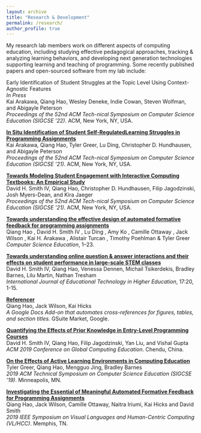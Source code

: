 ```yaml
---
layout: archive
title: "Research & Development"
permalink: /research/
author_profile: true
---
```


My research lab members work on different aspects of computing education, including studying effective pedagogical approaches, tracking & analyzing learning behaviors, and developing next generation technologies supporting learning and teaching of programming. Some recently published papers and open-sourced software from my lab include:

Early Identification of Student Struggles at the Topic Level Using Context-Agnostic Features  
*In Press*  
Kai Arakawa, Qiang Hao, Wesley Deneke, Indie Cowan, Steven Wolfman, and Abigayle Peterson  
*Proceedings of the 52nd ACM Tech-nical Symposium on Computer Science Education (SIGCSE ’22)*. ACM, New York, NY, USA.

[__In Situ Identification of Student Self-RegulatedLearning Struggles in Programming Assignments__](http://qhao.info/downloads/sigcse-2021-1.pdf)  
Kai Arakawa, Qiang Hao, Tyler Greer, Lu Ding, Christopher D. Hundhausen, and Abigayle Peterson  
*Proceedings of the 52nd ACM Tech-nical Symposium on Computer Science Education (SIGCSE ’21)*. ACM, New York, NY, USA.

[__Towards Modeling Student Engagement with Interactive Computing Textbooks: An Empirical Study__](http://qhao.info/downloads/sigcse-2021-2.pdf)  
David H. Smith IV, Qiang Hao, Christopher D. Hundhausen, Filip Jagodzinski, Josh Myers-Dean, and Kira Jaeger  
*Proceedings of the 52nd ACM Tech-nical Symposium on Computer Science Education (SIGCSE ’21)*. ACM, New York, NY, USA.

[__Towards understanding the effective design of automated formative feedback for programming assignments__](http://qhao.info/downloads/csej-2021.pdf)  
Qiang Hao , David H. Smith IV , Lu Ding , Amy Ko , Camille Ottaway , Jack Wilson , Kai H. Arakawa , Alistair Turcan , Timothy Poehlman & Tyler Greer  
*Computer Science Education*, 1–23.

[__Towards understanding online question & answer interactions and their effects on student performance in large-scale STEM classes__](https://educationaltechnologyjournal.springeropen.com/articles/10.1186/s41239-020-00200-7)  
David H. Smith IV, Qiang Hao, Venessa Dennen, Michail Tsikerdekis, Bradley Barnes, Lilu Martin, Nathan Tresham  
*International Journal of Educational Technology in Higher Education*, 17:20, 1-15.

[__Referencer__](https://gsuite.google.com/u/1/marketplace/app/referencer/161289460786)  
Qiang Hao, Jack Wilson, Kai Hicks  
*A Google Docs Add-on that automates cross-references for figures, tables, and section titles.* GSuite Market, Google.

[__Quantifying the Effects of Prior Knowledge in Entry-Level Programming Courses__](/publications/prior-cs-knowledge)  
David H. Smith IV, Qiang Hao, Filip Jagodzinski, Yan Liu, and Vishal Gupta  
*ACM 2019 Conference on Global Computing Education*. Chendu, China.

[__On the Effects of Active Learning Environments in Computing Education__](/publications/active-learning-environment)  
Tyler Greer, Qiang Hao, Mengguo Jing, Bradley Barnes  
*2019 ACM Technical Symposium on Computer Science Education (SIGCSE '19)*. Minneapolis, MN.

[__Investigating the Essential of Meaningful Automated Formative Feedback for Programming Assignments__](https://arxiv.org/abs/1906.08937)  
Qiang Hao, Jack Wilson, Camille Ottaway, Naitra Iriumi, Kai Hicks and David Smith  
*2019 IEEE Symposium on Visual Languages and Human-Centric Computing (VL/HCC)*. Memphis, TN.  